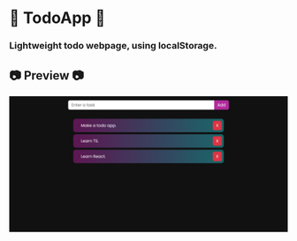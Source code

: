 # 📝 <b>TodoApp</b> 📝

### Lightweight todo webpage, using localStorage.

## 📷 Preview 📷

![img](todo.png)
